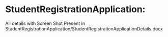 # StudentRegistrationApplication:
All details with Screen Shot Present in StudentRegistrationApplication/StudentRegistrationApplicationDetails.docx
